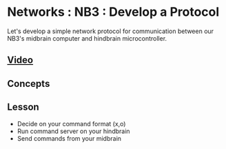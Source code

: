 # Networks : NB3 : Develop a Protocol
Let's develop a simple network protocol for communication between our NB3's midbrain computer and hindbrain microcontroller.

## [Video](https://vimeo.com/1042782602)

## Concepts

## Lesson
- Decide on your command format (x,o)
- Run command server on your hindbrain
- Send commands from your midbrain